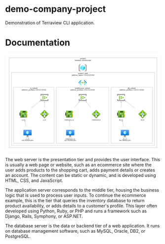 # demo-company-project

Demonstration of Terraview CLI application.


# Documentation

![Cloud Architecture diagram](diagram_9818281530.png)

The web server is the presentation tier and provides the user interface. This is usually a web page or website, such as an ecommerce site where the user adds products to the shopping cart, adds payment details or creates an account. The content can be static or dynamic, and is developed using HTML, CSS, and JavaScript.

The application server corresponds to the middle tier, housing the business logic that is used to process user inputs. To continue the ecommerce example, this is the tier that queries the inventory database to return product availability, or adds details to a customer's profile. This layer often developed using Python, Ruby, or PHP and runs a framework such as Django, Rails, Symphony, or ASP.NET.

The database server is the data or backend tier of a web application. It runs on database management software, such as MySQL, Oracle, DB2, or PostgreSQL.